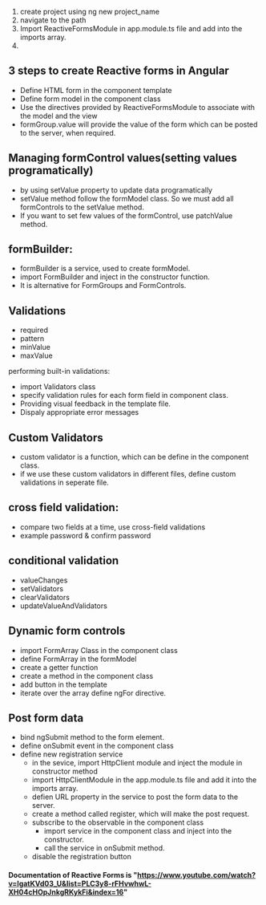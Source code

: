 

1. create project using ng new project_name
2. navigate to the path
3. Import ReactiveFormsModule in app.module.ts file and add into the imports array.
4. 

## 3 steps to create Reactive forms in Angular
   - Define HTML form in the component template
   - Define form model in the component class
   - Use the directives provided by ReactiveFormsModule to associate with the model and the view
   - formGroup.value will provide the value of the form which can be posted to the server, when required.

## Managing formControl values(setting values programatically)
  - by using setValue property to update data programatically
  - setValue method follow the formModel class. So we must add all formControls to the setValue method.
  - If you want to set few values of the formControl, use patchValue method.

## formBuilder:
  - formBuilder is a service, used to create formModel.
  - import FormBuilder and inject in the constructor function.
  - It is alternative for FormGroups and FormControls.

## Validations 
  - required
  - pattern
  - minValue
  - maxValue

performing built-in validations:
- import Validators class
- specify validation rules for each form field in component class.
- Providing visual feedback in the template file.
- Dispaly appropriate error messages

## Custom Validators
  - custom validator is a function, which can be define in the component class.
  - if we use these custom validators in different files, define custom validations in seperate file.
  
## cross field validation:
  - compare two fields at a time, use cross-field validations
  - example password & confirm password

## conditional validation
  - valueChanges
  - setValidators
  - clearValidators
  - updateValueAndValidators

## Dynamic form controls
  - import FormArray Class in the component class
  - define FormArray in the formModel
  - create a getter function
  - create a method in the component class
  - add button in the template
  - iterate over the array define ngFor directive.

## Post form data
 - bind ngSubmit method to the form element.
 - define onSubmit event in the component class
 - define new registration service
    - in the sevice, import HttpClient module and inject the module in constructor method
    - import HttpClientModule in the app.module.ts file and add it into the imports array.
    - defien URL property in the service to post the form data to the server.
    - create a method called register, which will make the post request.
    - subscribe to the observable in the component class
      - import service in the component class and inject into the constructor.
      - call the service in onSubmit method.
    - disable the registration button

#### Documentation of Reactive Forms is "https://www.youtube.com/watch?v=lgatKVd03_U&list=PLC3y8-rFHvwhwL-XH04cHOpJnkgRKykFi&index=16"